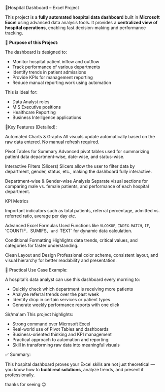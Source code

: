 🏥Hospital Dashboard – Excel Project

This project is a **fully automated hospital data dashboard** built in **Microsoft Excel** using advanced data analysis tools.
It provides a **centralized view of hospital operations**, enabling fast decision-making and performance tracking.




🎯 **Purpose of this Project:**

The dashboard is designed to:

* Monitor hospital patient inflow and outflow
* Track performance of various departments
* Identify trends in patient admissions
* Provide KPIs for management reporting
* Reduce manual reporting work using automation

This is ideal for:

* Data Analyst roles
* MIS Executive positions
* Healthcare Reporting
* Business Intelligence applications






🔧Key Features (Detailed):

Automated Charts & Graphs
All visuals update automatically based on the raw data entered. No manual refresh required.

Pivot Tables for Summary
Advanced pivot tables used for summarizing patient data department-wise, date-wise, and status-wise.

Interactive Filters (Slicers)
Slicers allow the user to filter data by department, gender, status, etc., making the dashboard fully interactive.

Department-wise & Gender-wise Analysis
Separate visual sections for comparing male vs. female patients, and performance of each hospital department.





KPI Metrics

Important indicators such as total patients, referral percentage, admitted vs. referred ratio, average per day etc.

Advanced Excel Formulas Used
Functions like `VLOOKUP`, `INDEX-MATCH`, `IF`, 'COUNTIF`, `SUMIFS`, and `TEXT` for dynamic data calculation.

Conditional Formatting
Highlights data trends, critical values, and categories for faster understanding.

Clean Layout and Design
Professional color scheme, consistent layout, and visual hierarchy for better readability and presentation.




🧪 Practical Use Case Example:

A hospital’s data analyst can use this dashboard every morning to:

* Quickly check which department is receiving more patients
* Analyze referral trends over the past week
* Identify drop in certain services or patient types
* Generate weekly performance reports with one click




Sir/ma'am This project highlights:

* Strong command over Microsoft Excel
* Real-world use of Pivot Tables and dashboards
* Business-oriented thinking and KPI management
* Practical approach to automation and reporting
* Skill in transforming raw data into meaningful visuals



✅ Summary:

This hospital dashboard proves your Excel skills are not just theoretical — you know how to **build real solutions**, analyze trends, and present it professionally.


thanks for seeing 😊
